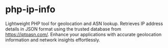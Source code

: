 # php-ip-info
Lightweight PHP tool for geolocation and ASN lookup. Retrieves IP address details in JSON format using the trusted database from https://iptoasn.com/. Enhance your applications with accurate geolocation information and network insights effortlessly.
